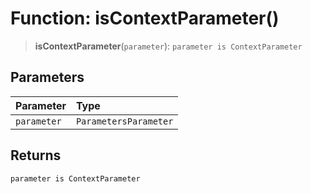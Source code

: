 # Function: isContextParameter()

> **isContextParameter**(`parameter`): `parameter is ContextParameter`

## Parameters

| Parameter | Type |
| :------ | :------ |
| `parameter` | `ParametersParameter` |

## Returns

`parameter is ContextParameter`
